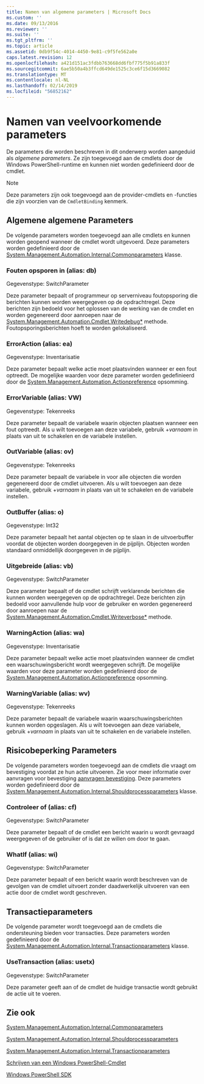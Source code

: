 ```yaml
---
title: Namen van algemene parameters | Microsoft Docs
ms.custom: ''
ms.date: 09/13/2016
ms.reviewer: ''
ms.suite: ''
ms.tgt_pltfrm: ''
ms.topic: article
ms.assetid: 0db9f54c-4014-4450-9e81-c9f5fe562a0e
caps.latest.revision: 12
ms.openlocfilehash: a421d151ac3fdbb763668dd6fbf775f5b91a833f
ms.sourcegitcommit: 6ae5b50a4b3ffcd649de1525c3ce6f15d3669082
ms.translationtype: MT
ms.contentlocale: nl-NL
ms.lasthandoff: 02/14/2019
ms.locfileid: "56852162"
---
```

# <a name="common-parameter-names"></a>Namen van veelvoorkomende parameters

De parameters die worden beschreven in dit onderwerp worden aangeduid als *algemene parameters*. Ze zijn toegevoegd aan de cmdlets door de Windows PowerShell-runtime en kunnen niet worden gedefinieerd door de cmdlet.

> [!NOTE]
> Deze parameters zijn ook toegevoegd aan de provider-cmdlets en -functies die zijn voorzien van de `CmdletBinding` kenmerk.

## <a name="general-common-parameters"></a>Algemene algemene Parameters

De volgende parameters worden toegevoegd aan alle cmdlets en kunnen worden geopend wanneer de cmdlet wordt uitgevoerd. Deze parameters worden gedefinieerd door de [System.Management.Automation.Internal.Commonparameters](/dotnet/api/System.Management.Automation.Internal.CommonParameters) klasse.

### <a name="debug-alias-db"></a>Fouten opsporen in (alias: db)

Gegevenstype: SwitchParameter

Deze parameter bepaalt of programmeur op serverniveau foutopsporing die berichten kunnen worden weergegeven op de opdrachtregel. Deze berichten zijn bedoeld voor het oplossen van de werking van de cmdlet en worden gegenereerd door aanroepen naar de [System.Management.Automation.Cmdlet.Writedebug*](/dotnet/api/System.Management.Automation.Cmdlet.WriteDebug) methode. Foutopsporingsberichten hoeft te worden gelokaliseerd.

### <a name="erroraction-alias-ea"></a>ErrorAction (alias: ea)

Gegevenstype: Inventarisatie

Deze parameter bepaalt welke actie moet plaatsvinden wanneer er een fout optreedt. De mogelijke waarden voor deze parameter worden gedefinieerd door de [System.Management.Automation.Actionpreference](/dotnet/api/System.Management.Automation.ActionPreference) opsomming.

### <a name="errorvariable-alias-ev"></a>ErrorVariable (alias: VW)

Gegevenstype: Tekenreeks

Deze parameter bepaalt de variabele waarin objecten plaatsen wanneer een fout optreedt. Als u wilt toevoegen aan deze variabele, gebruik +*varnaam* in plaats van uit te schakelen en de variabele instellen.

### <a name="outvariable-alias-ov"></a>OutVariable (alias: ov)

Gegevenstype: Tekenreeks

Deze parameter bepaalt de variabele in voor alle objecten die worden gegenereerd door de cmdlet uitvoeren. Als u wilt toevoegen aan deze variabele, gebruik +*varnaam* in plaats van uit te schakelen en de variabele instellen.

### <a name="outbuffer-alias-ob"></a>OutBuffer (alias: o)

Gegevenstype: Int32

Deze parameter bepaalt het aantal objecten op te slaan in de uitvoerbuffer voordat de objecten worden doorgegeven in de pijplijn. Objecten worden standaard onmiddellijk doorgegeven in de pijplijn.

### <a name="verbose-alias-vb"></a>Uitgebreide (alias: vb)

Gegevenstype: SwitchParameter

Deze parameter bepaalt of de cmdlet schrijft verklarende berichten die kunnen worden weergegeven op de opdrachtregel. Deze berichten zijn bedoeld voor aanvullende hulp voor de gebruiker en worden gegenereerd door aanroepen naar de [System.Management.Automation.Cmdlet.Writeverbose*](/dotnet/api/System.Management.Automation.Cmdlet.WriteVerbose) methode.

### <a name="warningaction-alias-wa"></a>WarningAction (alias: wa)

Gegevenstype: Inventarisatie

Deze parameter bepaalt welke actie moet plaatsvinden wanneer de cmdlet een waarschuwingsbericht wordt weergegeven schrijft. De mogelijke waarden voor deze parameter worden gedefinieerd door de [System.Management.Automation.Actionpreference](/dotnet/api/System.Management.Automation.ActionPreference) opsomming.

### <a name="warningvariable-alias-wv"></a>WarningVariable (alias: wv)

Gegevenstype: Tekenreeks

Deze parameter bepaalt de variabele waarin waarschuwingsberichten kunnen worden opgeslagen. Als u wilt toevoegen aan deze variabele, gebruik +*varnaam* in plaats van uit te schakelen en de variabele instellen.

## <a name="risk-mitigation-parameters"></a>Risicobeperking Parameters

De volgende parameters worden toegevoegd aan de cmdlets die vraagt om bevestiging voordat ze hun actie uitvoeren. Zie voor meer informatie over aanvragen voor bevestiging [aanvragen bevestiging](./requesting-confirmation-from-cmdlets.md). Deze parameters worden gedefinieerd door de [System.Management.Automation.Internal.Shouldprocessparameters](/dotnet/api/System.Management.Automation.Internal.ShouldProcessParameters) klasse.

### <a name="confirm-alias-cf"></a>Controleer of (alias: cf)

Gegevenstype: SwitchParameter

Deze parameter bepaalt of de cmdlet een bericht waarin u wordt gevraagd weergegeven of de gebruiker of is dat ze willen om door te gaan.

### <a name="whatif-alias-wi"></a>WhatIf (alias: wi)

Gegevenstype: SwitchParameter

Deze parameter bepaalt of een bericht waarin wordt beschreven van de gevolgen van de cmdlet uitvoert zonder daadwerkelijk uitvoeren van een actie door de cmdlet wordt geschreven.

## <a name="transaction-parameters"></a>Transactieparameters

De volgende parameter wordt toegevoegd aan de cmdlets die ondersteuning bieden voor transacties. Deze parameters worden gedefinieerd door de [System.Management.Automation.Internal.Transactionparameters](/dotnet/api/System.Management.Automation.Internal.TransactionParameters) klasse.

### <a name="usetransaction-alias-usetx"></a>UseTransaction (alias: usetx)

Gegevenstype: SwitchParameter

Deze parameter geeft aan of de cmdlet de huidige transactie wordt gebruikt de actie uit te voeren.

## <a name="see-also"></a>Zie ook

[System.Management.Automation.Internal.Commonparameters](/dotnet/api/System.Management.Automation.Internal.CommonParameters)

[System.Management.Automation.Internal.Shouldprocessparameters](/dotnet/api/System.Management.Automation.Internal.ShouldProcessParameters)

[System.Management.Automation.Internal.Transactionparameters](/dotnet/api/System.Management.Automation.Internal.TransactionParameters)

[Schrijven van een Windows PowerShell-Cmdlet](./writing-a-windows-powershell-cmdlet.md)

[Windows PowerShell SDK](../windows-powershell-reference.md)
